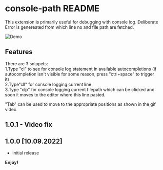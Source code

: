 # console-path README

This extension is primarily useful for debugging with console log. Deliberate Error is genereated from which line no and file path are fetched.

![Demo](images/VSCode_extension.gif)

## Features

There are 3 snippets:   
1.Type "cl" to see for console log statement in available autocompletions (if autocompletion isn't visible for some reason, press "ctrl+space" to trigger it)  
2.Type"cll" for console logging current line  
3.Type "clp" for console logging current filepath which can be clicked and soon it moves to the editor where this line pasted.

"Tab" can be used to move to the appropriate positions as shown in the gif video.

## 1.0.1 - Video fix 

## 1.0.0 [10.09.2022]

- Initial release

**Enjoy!**
